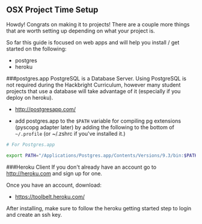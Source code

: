 ## OSX Project Time Setup


Howdy! Congrats on making it to projects! There are a couple more things that are worth setting up depending on what your project is.

So far this guide is focused on web apps and will help you install / get started on the following:

- postgres
- heroku 


###postgres.app 
PostgreSQL is a Database Server.  Using PostgreSQL is not required during the Hackbright Curriculum, however many student projects that use a database will take advantage of it (especially if you deploy on heroku).

- http://postgresapp.com/

- add postgres.app to the `$PATH` variable for compiling pg extensions (pyscopg adapter later) by adding the following to the bottom of `~/.profile` (or ~/.zshrc if you've installed it.)

````bash
# For Postgres.app

export PATH="/Applications/Postgres.app/Contents/Versions/9.3/bin:$PATH"
````


###Heroku Client 
If you don't already have an account go to http://heroku.com and sign up for one.

Once you have an account, download:
- https://toolbelt.heroku.com/

After installing, make sure to follow the heroku getting started step to login and create an ssh key.  

